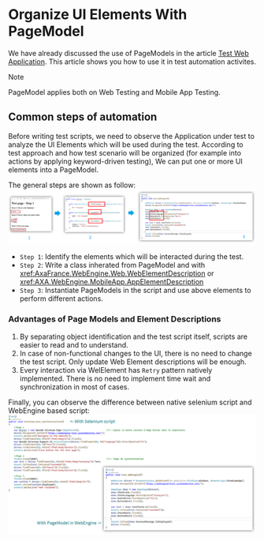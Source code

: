 # Organize UI Elements With PageModel

We have already discussed the use of PageModels in the article [Test Web Application](../articles/webengine-web.md).
This article shows you how to use it in test automation activites.

> [!NOTE]
> PageModel applies both on Web Testing and Mobile App Testing.

## Common steps of automation
Before writing test scripts, we need to observe the Application under test to analyze the UI Elements which will be used during the test.
According to test approach and how test scenario will be organized (for example into actions by applying keyword-driven testing),
We can put one or more UI elements into a PageModel.

The general steps are shown as follow:
![Page Model Step](../images/page-model-step.png)

* `Step 1`: Identify the elements which will be interacted during the test.
* `Step 2`: Write a class inherated from PageModel and with <xref:AxaFrance.WebEngine.Web.WebElementDescription> or <xref:AXA.WebEngine.MobileApp.AppElementDescription>
* `Step 3`: Instantiate PageModels in the script and use above elements to perform different actions.

### Advantages of Page Models and Element Descriptions
1. By separating object identification and the test script itself, scripts are easier to read and to understand.
2. In case of non-functional changes to the UI, there is no need to change the test script.
Only update Web Element descriptions will be enough.
3. Every interaction via WelElement has `Retry` pattern natively implemented.
There is no need to implement time wait and synchronization in most of cases.

Finally, you can observe the difference between native selenium script and WebEngine based script:
![Page Model Compare](../images/page-model-compare.png)

